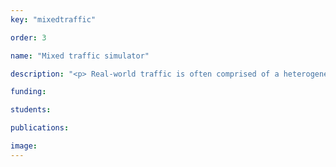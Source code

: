 ```yaml
---
key: "mixedtraffic"

order: 3

name: "Mixed traffic simulator"

description: "<p> Real-world traffic is often comprised of a heterogeneous mixture of vehicle types (cars, trucks, SUVs, etc.) on multi-lane roads that allow lane changing; in real-world scenarios, stop-and-go waves appear affecting the efficiency of travel. It is often difficult to model such real-world systems due to the heterogeneous nature of the traffic, with different vehicle dynamics depending on vehicle type. These dynamics affect how the vehicle drives on the road and how different vehicle types interact. We create a traffic simulator for mixed, car-truck traffic on multi-lane roads with lane changing. Each vehicle follows Bando-Follow The Leader dynamics, with lane-changing behavior depending on safety and incentive conditions. The simulator allows the introducing of control vehicles into traffic to prevent the formation or dissipate existing stop-and-go waves. </p>"

funding: 

students: 

publications: 

image: 
---
```

